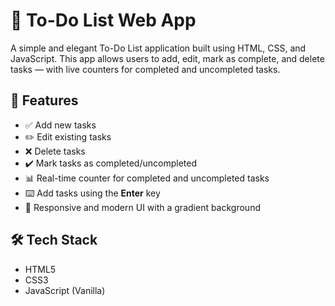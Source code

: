 # 📝 To-Do List Web App

A simple and elegant To-Do List application built using HTML, CSS, and JavaScript.
This app allows users to add, edit, mark as complete, and delete tasks — with live counters for completed and uncompleted tasks.

## 🚀 Features

- ✅ Add new tasks
- ✏️ Edit existing tasks
- ❌ Delete tasks
- ✔️ Mark tasks as completed/uncompleted
- 📊 Real-time counter for completed and uncompleted tasks
- ⌨️ Add tasks using the **Enter** key
- 🎨 Responsive and modern UI with a gradient background

## 🛠️ Tech Stack

- HTML5
- CSS3
- JavaScript (Vanilla)


